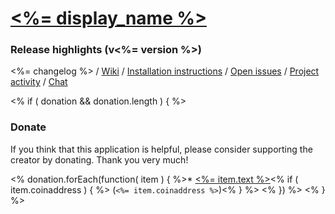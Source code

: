 [<%= display_name %>](<%= homepage %>)
===

### Release highlights (v<%= version %>)

<%= changelog %> / [Wiki](https://github.com/streamlink/streamlink-twitch-gui/wiki) / [Installation instructions](https://github.com/streamlink/streamlink-twitch-gui/wiki/Installation) / [Open issues](https://github.com/streamlink/streamlink-twitch-gui/issues) / [Project activity](https://github.com/streamlink/streamlink-twitch-gui/pulse/monthly) / [Chat](https://gitter.im/streamlink/streamlink-twitch-gui)

<% if ( donation && donation.length ) { %>
### Donate

If you think that this application is helpful, please consider supporting the creator by donating.
Thank you very much!

<% donation.forEach(function( item ) { %>* [<%= item.text %>](<%= item.url %>)<% if ( item.coinaddress ) { %> (`<%= item.coinaddress %>`)<% } %>
<% }) %>
<% } %>
